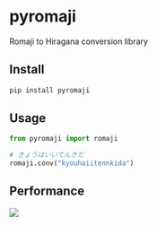 # pyromaji
Romaji to Hiragana conversion library

## Install
```bash
pip install pyromaji
```

## Usage
```python
from pyromaji import romaji

# きょうはいいてんきだ
romaji.conv("kyouhaiitennkida")
```

## Performance
![](doc/performance.png)